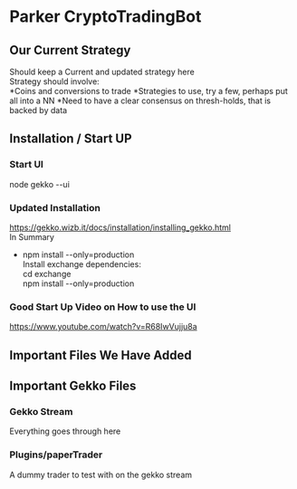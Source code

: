 # Parker CryptoTradingBot
## Our Current Strategy
Should keep a Current and updated strategy here   
Strategy should involve:   
  *Coins and conversions to trade
  *Strategies to use, try a few, perhaps put all into a NN
  *Need to have a clear consensus on thresh-holds, that is backed by data
## Installation / Start UP
### Start UI
node gekko --ui

### Updated Installation
https://gekko.wizb.it/docs/installation/installing_gekko.html <br/>
In Summary <br/>
- npm install --only=production <br/>
Install exchange dependencies:  
cd exchange  
npm install --only=production


### Good Start Up Video on How to use the UI
https://www.youtube.com/watch?v=R68IwVujju8a

## Important Files We Have Added


## Important Gekko Files

### Gekko Stream
Everything goes through here 

### Plugins/paperTrader
A dummy trader to test with on the gekko stream
